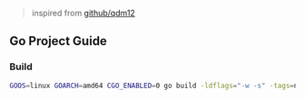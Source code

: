 > inspired from [github/qdm12](https://github.com/qdm12/golibs)

## Go Project Guide

### Build

```bash
GOOS=linux GOARCH=amd64 CGO_ENABLED=0 go build -ldflags="-w -s" -tags=nomsgpack .
```
